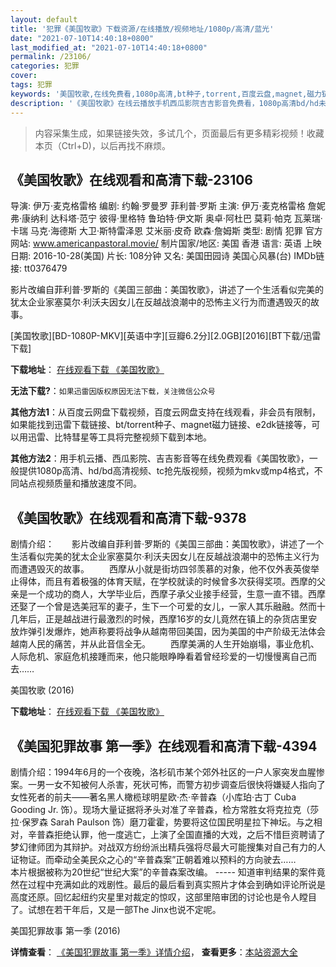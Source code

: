 ```yaml
---
layout: default
title: '犯罪《美国牧歌》下载资源/在线播放/视频地址/1080p/高清/蓝光'
date: "2021-07-10T14:40:18+0800"
last_modified_at: "2021-07-10T14:40:18+0800"
permalink: /23106/
categories: 犯罪
cover:
tags: 犯罪
keywords: '美国牧歌,在线免费看,1080p高清,bt种子,torrent,百度云盘,magnet,磁力链,迅雷下载资源'
description: '《美国牧歌》在线云播放手机西瓜影院吉吉影音免费看，1080p高清bd/hd未删减完整版和tc抢先枪版，mkv/mp4格式，附带bt/torrent种子、magnet/磁力链、百度云盘、网盘资源迅雷下载链接'
---
```


>内容采集生成，如果链接失效，多试几个，页面最后有更多精彩视频！收藏本页（Ctrl+D)，以后再找不麻烦。


## 《美国牧歌》在线观看和高清下载-23106

导演: 伊万·麦克格雷格 编剧: 约翰·罗曼罗 菲利普·罗斯 主演: 伊万·麦克格雷格 詹妮弗·康纳利 达科塔·范宁 彼得·里格特 鲁珀特·伊文斯 奥卓·阿杜巴 莫莉·帕克 瓦莱瑞·卡瑞 马克·海德斯 大卫·斯特雷泽恩 艾米丽·皮奇 欧森·詹姆斯 类型: 剧情 犯罪 官方网站: www.americanpastoral.movie/ 制片国家/地区: 美国 香港 语言: 英语 上映日期: 2016-10-28(美国) 片长: 108分钟 又名: 美国田园诗 美国心风暴(台) IMDb链接: tt0376479

影片改编自菲利普·罗斯的《美国三部曲：美国牧歌》，讲述了一个生活看似完美的犹太企业家塞莫尔·利沃夫因女儿在反越战浪潮中的恐怖主义行为而遭遇毁灭的故事。


[美国牧歌][BD-1080P-MKV][英语中字][豆瓣6.2分][2.0GB][2016][BT下载/迅雷下载]

**下载地址**： [在线观看下载 《美国牧歌》](https://www.btdx8.com/torrent/american_pastoral_2016.html) 


**无法下载?**：`如果迅雷因版权原因无法下载，关注微信公众号 `

**其他方法1**：从百度云网盘下载视频，百度云网盘支持在线观看，非会员有限制，如果能找到迅雷下载链接、bt/torrent种子、magnet磁力链接、e2dk链接等，可以用迅雷、比特彗星等工具将完整视频下载到本地。

**其他方法2**：用手机云播、西瓜影院、吉吉影音等在线免费观看《美国牧歌》，一般提供1080p高清、hd/bd高清视频、tc抢先版视频，视频为mkv或mp4格式，不同站点视频质量和播放速度不同。


## 《美国牧歌》在线观看和高清下载-9378

剧情介绍：　　影片改编自菲利普·罗斯的《美国三部曲：美国牧歌》，讲述了一个生活看似完美的犹太企业家塞莫尔·利沃夫因女儿在反越战浪潮中的恐怖主义行为而遭遇毁灭的故事。  　　西摩从小就是街坊四邻羡慕的对象，他不仅外表英俊举止得体，而且有着极强的体育天赋，在学校就读的时候曾多次获得奖项。西摩的父亲是一个成功的商人，大学毕业后，西摩子承父业接手经营，生意一直不错。西摩还娶了一个曾是选美冠军的妻子，生下一个可爱的女儿，一家人其乐融融。然而十几年后，正是越战进行最激烈的时候，西摩16岁的女儿竟然在镇上的杂货店里安放炸弹引发爆炸，她声称要将战争从越南带回美国，因为美国的中产阶级无法体会越南人民的痛苦，并从此音信全无。 　　西摩美满的人生开始崩塌，事业危机、人际危机、家庭危机接踵而来，他只能眼睁睁看着曾经珍爱的一切慢慢离自己而去……


美国牧歌 (2016)

**下载地址**： [在线观看下载 《美国牧歌》](https://www.btbtdy.me/btdy/dy9545.html) 


## 《美国犯罪故事 第一季》在线观看和高清下载-4394

剧情介绍：1994年6月的一个夜晚，洛杉矶市某个郊外社区的一户人家突发血腥惨案。一男一女不知被何人杀害，死状可怖，而警方初步调查后很快将嫌疑人指向了女性死者的前夫——著名黑人橄榄球明星欧·杰·辛普森（小库珀·古丁 Cuba Gooding Jr. 饰）。现场大量证据将矛头对准了辛普森，检方常胜女将克拉克（莎拉·保罗森 Sarah Paulson 饰）磨刀霍霍，势要将这位国民明星拉下神坛。与之相对，辛普森拒绝认罪，他一度逃亡，上演了全国直播的大戏，之后不惜巨资聘请了梦幻律师团为其辩护。对战双方纷纷派出精兵强将尽最大可能搜集对自己有力的人证物证。而牵动全美民众之心的“辛普森案”正朝着难以预料的方向驶去……  　　本片根据被称为20世纪“世纪大案”的辛普森案改编。 ----- 知道审判结果的案件竟然在过程中充满如此的戏剧性。最后的最后看到真实照片才体会到确如评论所说是高度还原。回忆起纽约灾星里对裁定的惊叹，这部里陪审团的讨论也是令人瞠目了。试想在若干年后，又是一部The Jinx也说不定呢。


美国犯罪故事 第一季 (2016)

**详情查看**： [《美国犯罪故事 第一季》详情介绍](/movie/4394/)， **查看更多**：[本站资源大全](/movie/t/all/)

